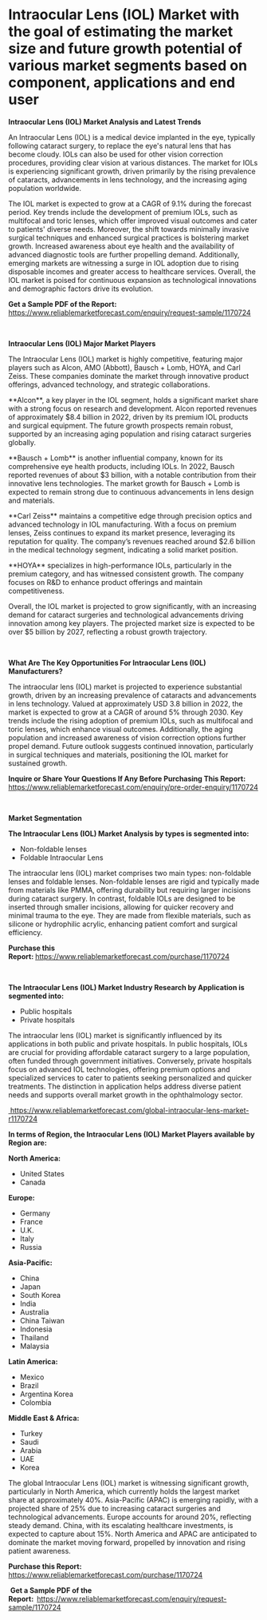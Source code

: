 <p><h1>Intraocular Lens (IOL) Market with the goal of estimating the market size and future growth potential of various market segments based on component, applications and end user</h1></p><p><strong>Intraocular Lens (IOL) Market Analysis and Latest Trends</strong></p>
<p><p>An Intraocular Lens (IOL) is a medical device implanted in the eye, typically following cataract surgery, to replace the eye's natural lens that has become cloudy. IOLs can also be used for other vision correction procedures, providing clear vision at various distances. The market for IOLs is experiencing significant growth, driven primarily by the rising prevalence of cataracts, advancements in lens technology, and the increasing aging population worldwide. </p><p>The IOL market is expected to grow at a CAGR of 9.1% during the forecast period. Key trends include the development of premium IOLs, such as multifocal and toric lenses, which offer improved visual outcomes and cater to patients' diverse needs. Moreover, the shift towards minimally invasive surgical techniques and enhanced surgical practices is bolstering market growth. Increased awareness about eye health and the availability of advanced diagnostic tools are further propelling demand. Additionally, emerging markets are witnessing a surge in IOL adoption due to rising disposable incomes and greater access to healthcare services. Overall, the IOL market is poised for continuous expansion as technological innovations and demographic factors drive its evolution.</p></p>
<p><strong>Get a Sample PDF of the Report:&nbsp;</strong> <a href="https://www.reliablemarketforecast.com/enquiry/request-sample/1170724?utm_campaign=1899&utm_medium=2&utm_source=Github&utm_content=ia&utm_term=16042025&utm_id=intraocular-lens-iol">https://www.reliablemarketforecast.com/enquiry/request-sample/1170724</a></p>
<p>&nbsp;</p>
<p><strong>Intraocular Lens (IOL) Major Market Players</strong></p>
<p><p>The Intraocular Lens (IOL) market is highly competitive, featuring major players such as Alcon, AMO (Abbott), Bausch + Lomb, HOYA, and Carl Zeiss. These companies dominate the market through innovative product offerings, advanced technology, and strategic collaborations.</p><p>**Alcon**, a key player in the IOL segment, holds a significant market share with a strong focus on research and development. Alcon reported revenues of approximately $8.4 billion in 2022, driven by its premium IOL products and surgical equipment. The future growth prospects remain robust, supported by an increasing aging population and rising cataract surgeries globally.</p><p>**Bausch + Lomb** is another influential company, known for its comprehensive eye health products, including IOLs. In 2022, Bausch reported revenues of about $3 billion, with a notable contribution from their innovative lens technologies. The market growth for Bausch + Lomb is expected to remain strong due to continuous advancements in lens design and materials.</p><p>**Carl Zeiss** maintains a competitive edge through precision optics and advanced technology in IOL manufacturing. With a focus on premium lenses, Zeiss continues to expand its market presence, leveraging its reputation for quality. The company’s revenues reached around $2.6 billion in the medical technology segment, indicating a solid market position.</p><p>**HOYA** specializes in high-performance IOLs, particularly in the premium category, and has witnessed consistent growth. The company focuses on R&D to enhance product offerings and maintain competitiveness. </p><p>Overall, the IOL market is projected to grow significantly, with an increasing demand for cataract surgeries and technological advancements driving innovation among key players. The projected market size is expected to be over $5 billion by 2027, reflecting a robust growth trajectory.</p></p>
<p>&nbsp;</p>
<p><strong>What Are The Key Opportunities For Intraocular Lens (IOL) Manufacturers?</strong></p>
<p><p>The intraocular lens (IOL) market is projected to experience substantial growth, driven by an increasing prevalence of cataracts and advancements in lens technology. Valued at approximately USD 3.8 billion in 2022, the market is expected to grow at a CAGR of around 5% through 2030. Key trends include the rising adoption of premium IOLs, such as multifocal and toric lenses, which enhance visual outcomes. Additionally, the aging population and increased awareness of vision correction options further propel demand. Future outlook suggests continued innovation, particularly in surgical techniques and materials, positioning the IOL market for sustained growth.</p></p>
<p><strong>Inquire or Share Your Questions If Any Before Purchasing This Report:</strong> <a href="https://www.reliablemarketforecast.com/enquiry/pre-order-enquiry/1170724?utm_campaign=1899&utm_medium=2&utm_source=Github&utm_content=ia&utm_term=16042025&utm_id=intraocular-lens-iol">https://www.reliablemarketforecast.com/enquiry/pre-order-enquiry/1170724</a></p>
<p>&nbsp;</p>
<p><strong>Market Segmentation</strong></p>
<p><strong>The Intraocular Lens (IOL) Market Analysis by types is segmented into:</strong></p>
<p><ul><li>Non-foldable lenses</li><li>Foldable Intraocular Lens</li></ul></p>
<p><p>The intraocular lens (IOL) market comprises two main types: non-foldable lenses and foldable lenses. Non-foldable lenses are rigid and typically made from materials like PMMA, offering durability but requiring larger incisions during cataract surgery. In contrast, foldable IOLs are designed to be inserted through smaller incisions, allowing for quicker recovery and minimal trauma to the eye. They are made from flexible materials, such as silicone or hydrophilic acrylic, enhancing patient comfort and surgical efficiency.</p></p>
<p><strong>Purchase this Report:&nbsp;</strong><a href="https://www.reliablemarketforecast.com/purchase/1170724?utm_campaign=1899&utm_medium=2&utm_source=Github&utm_content=ia&utm_term=16042025&utm_id=intraocular-lens-iol">https://www.reliablemarketforecast.com/purchase/1170724</a></p>
<p>&nbsp;</p>
<p><strong>The Intraocular Lens (IOL) Market Industry Research by Application is segmented into:</strong></p>
<p><ul><li>Public hospitals</li><li>Private hospitals</li></ul></p>
<p><p>The intraocular lens (IOL) market is significantly influenced by its applications in both public and private hospitals. In public hospitals, IOLs are crucial for providing affordable cataract surgery to a large population, often funded through government initiatives. Conversely, private hospitals focus on advanced IOL technologies, offering premium options and specialized services to cater to patients seeking personalized and quicker treatments. The distinction in application helps address diverse patient needs and supports overall market growth in the ophthalmology sector.</p></p>
<p><a href="https://www.reliablemarketforecast.com/global-intraocular-lens-market-r1170724?utm_campaign=1899&utm_medium=2&utm_source=Github&utm_content=ia&utm_term=16042025&utm_id=intraocular-lens-iol">&nbsp;https://www.reliablemarketforecast.com/global-intraocular-lens-market-r1170724</a></p>
<p><strong>In terms of Region, the Intraocular Lens (IOL) Market Players available by Region are:</strong></p>
<p>
    <p> <strong> North America: </strong>
        <ul>
            <li>United States</li>
            <li>Canada</li>
        </ul>
        </p> 
    <p> <strong> Europe: </strong>
        <ul>
            <li>Germany</li>
            <li>France</li>
            <li>U.K.</li>
            <li>Italy</li>
            <li>Russia</li>
        </ul>
        </p> 
    <p> <strong> Asia-Pacific: </strong>
        <ul>
            <li>China</li>
            <li>Japan</li>
            <li>South Korea</li>
            <li>India</li>
            <li>Australia</li>
            <li>China Taiwan</li>
            <li>Indonesia</li>
            <li>Thailand</li>
            <li>Malaysia</li>
        </ul>
        </p> 
    <p> <strong> Latin America: </strong>
        <ul>
            <li>Mexico</li>
            <li>Brazil</li>
            <li>Argentina Korea</li>
            <li>Colombia</li>
        </ul>
        </p> 
    <p> <strong> Middle East & Africa: </strong>
        <ul>
            <li>Turkey</li>
            <li>Saudi</li>
            <li>Arabia</li>
            <li>UAE</li>
            <li>Korea</li>
        </ul>
    </p>
    </p>
<p><p>The global Intraocular Lens (IOL) market is witnessing significant growth, particularly in North America, which currently holds the largest market share at approximately 40%. Asia-Pacific (APAC) is emerging rapidly, with a projected share of 25% due to increasing cataract surgeries and technological advancements. Europe accounts for around 20%, reflecting steady demand. China, with its escalating healthcare investments, is expected to capture about 15%. North America and APAC are anticipated to dominate the market moving forward, propelled by innovation and rising patient awareness.</p></p>
<p><strong>Purchase this Report: </strong><a href="https://www.reliablemarketforecast.com/purchase/1170724?utm_campaign=1899&utm_medium=2&utm_source=Github&utm_content=ia&utm_term=16042025&utm_id=intraocular-lens-iol">https://www.reliablemarketforecast.com/purchase/1170724</a></p>
<p>&nbsp;<strong>Get a Sample PDF of the Report:&nbsp;&nbsp;</strong><a href="https://www.reliablemarketforecast.com/enquiry/request-sample/1170724?utm_campaign=1899&utm_medium=2&utm_source=Github&utm_content=ia&utm_term=16042025&utm_id=intraocular-lens-iol">https://www.reliablemarketforecast.com/enquiry/request-sample/1170724</a></p>
<p><strong></strong></p>
<p><p></p><p></p><p></p></p>